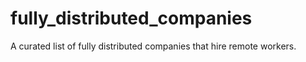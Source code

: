 # fully_distributed_companies
A curated list of fully distributed companies that hire remote workers.
